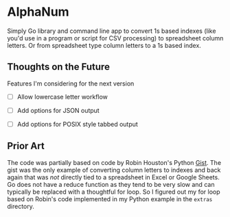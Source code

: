 AlphaNum
========

Simply Go library and command line app to convert 1s based indexes (like you'd use in a program or script for CSV processing) to spreadsheet column letters. Or from spreadsheet type column letters to a 1s based index.


Thoughts on the Future
----------------------

Features I'm considering for the next version

* [ ] Allow lowercase letter workflow
* [ ] Add options for JSON output
* [ ] Add options for POSIX style tabbed output


Prior Art
---------

The code was partially based on code by Robin Houston's Python [Gist](https://gist.github.com/robinhouston/99746cac543e6b3ea61f1d245e9b19cc). The gist was the only example of converting column letters to indexes and back again that was _not_ directly tied to a spreadsheet in Excel or Google Sheets. Go does not have a reduce function as they tend to be very slow and can typically be replaced with a thoughtful for loop. So I figured out my for loop based on Robin's code implemented in my Python example in the `extras` directory.

